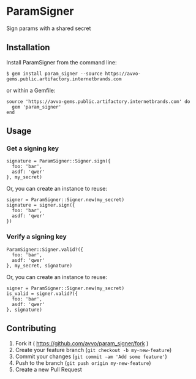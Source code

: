 # ParamSigner

Sign params with a shared secret

## Installation

Install ParamSigner from the command line:

    $ gem install param_signer --source https://avvo-gems.public.artifactory.internetbrands.com

or within a Gemfile:

    source 'https://avvo-gems.public.artifactory.internetbrands.com' do
      gem 'param_signer'
    end

## Usage

### Get a signing key

```
signature = ParamSigner::Signer.sign({
  foo: 'bar',
  asdf: 'qwer'
}, my_secret)
```

Or, you can create an instance to reuse:

```
signer = ParamSigner::Signer.new(my_secret)
signature = signer.sign({
  foo: 'bar',
  asdf: 'qwer'
})

```

### Verify a signing key

```
ParamSigner::Signer.valid?({
  foo: 'bar',
  asdf: 'qwer'
}, my_secret, signature)
```
Or, you can create an instance to reuse:

```
signer = ParamSigner::Signer.new(my_secret)
is_valid = signer.valid?({
  foo: 'bar',
  asdf: 'qwer'
}, signature)
```

## Contributing

1. Fork it ( https://github.com/avvo/param_signer/fork )
2. Create your feature branch (`git checkout -b my-new-feature`)
3. Commit your changes (`git commit -am 'Add some feature'`)
4. Push to the branch (`git push origin my-new-feature`)
5. Create a new Pull Request
